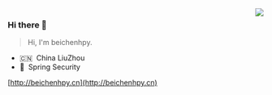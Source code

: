 <img align="right" src="https://github-readme-stats.vercel.app/api?username=beichenhpy&show_icons=true&hide_title=true">

### Hi there 👋

> Hi, I'm beichenhpy.

- 🇨🇳 &nbsp;China LiuZhou
- 🌱 &nbsp;Spring Security

[http://beichenhpy.cn](http://beichenhpy.cn)
<!--
**beichenhpy/beichenhpy** is a ✨ _special_ ✨ repository because its `README.md` (this file) appears on your GitHub profile.

Here are some ideas to get you started:

- 🔭 I’m currently working on ...
- 🌱 I’m currently learning ...
- 👯 I’m looking to collaborate on ...
- 🤔 I’m looking for help with ...
- 💬 Ask me about ...
- 📫 How to reach me: ...
- 😄 Pronouns: ...
- ⚡ Fun fact: ...
-->
